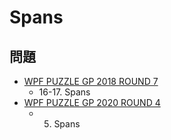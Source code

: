 # Spans

## 問題
- [WPF PUZZLE GP 2018 ROUND 7](../questions/wpfpgp2018-7.md)
	- 16-17. Spans
- [WPF PUZZLE GP 2020 ROUND 4](../questions/wpfpgp2020-4.md)
	- 5. Spans
